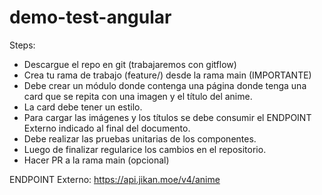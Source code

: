 # demo-test-angular

Steps:
* Descargue el repo en git (trabajaremos con gitflow)
* Crea tu rama de trabajo (feature/<nombre-participante>) desde la rama main (IMPORTANTE)
* Debe crear un módulo donde contenga una página donde tenga una card que se repita con una imagen y el título del anime.
* La card debe tener un estilo.
* Para cargar las imágenes y los títulos se debe consumir el ENDPOINT Externo indicado al final del documento.
* Debe realizar las pruebas unitarias de los componentes.
* Luego de finalizar regularice los cambios en el repositorio.
* Hacer PR a la rama main (opcional)

ENDPOINT Externo: https://api.jikan.moe/v4/anime
 

